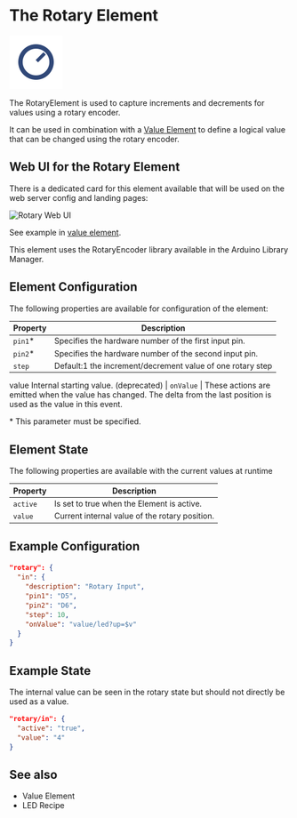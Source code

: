 # The Rotary Element

<div class="excerpt">
  <img src="/i/rotary.svg">
  <p>The RotaryElement is used to capture increments and decrements for values using a rotary encoder.</p>
</div>

It can be used in combination with a [Value Element](elements/value) to define a logical value that can be changed using the rotary encoder.

## Web UI for the Rotary Element

There is a dedicated card for this element available that will be used on the web server config and landing pages:

![Rotary Web UI](/elements/rotaryui.png)


See example in [value element](elements/value).

This element uses the RotaryEncoder library available in the Arduino Library Manager.


## Element Configuration

The following properties are available for configuration of the element:

| Property  | Description                                                                                                                                 |
| --------- | --------------------------------------------------------------- |
| `pin1`*   | Specifies the hardware number of the first input pin.|
| `pin2`*   | Specifies the hardware number of the second input pin.
| `step`    | Default:1 the increment/decrement value of one rotary step
value Internal starting value. (deprecated)
| `onValue` | These actions are emitted when the value has changed. The delta from the last position is used as the value in this event.

\* This parameter must be specified.


## Element State

The following properties are available with the current values at runtime

| Property | Description                                |
| -------- | ------------------------------------------ |
| `active` | Is set to true when the Element is active. |
| `value`  | Current internal value of the rotary position. |


## Example Configuration

```JSON
"rotary": {
  "in": {
    "description": "Rotary Input",
    "pin1": "D5",
    "pin2": "D6",
    "step": 10,
    "onValue": "value/led?up=$v"
  }
}
```

## Example State

The internal value can be seen in the rotary state but should not directly be used as a value.


```JSON
"rotary/in": {
  "active": "true",
  "value": "4"
}
```



## See also

* Value Element
* LED Recipe